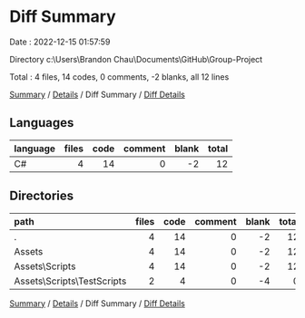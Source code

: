 # Diff Summary

Date : 2022-12-15 01:57:59

Directory c:\\Users\\Brandon Chau\\Documents\\GitHub\\Group-Project

Total : 4 files,  14 codes, 0 comments, -2 blanks, all 12 lines

[Summary](results.md) / [Details](details.md) / Diff Summary / [Diff Details](diff-details.md)

## Languages
| language | files | code | comment | blank | total |
| :--- | ---: | ---: | ---: | ---: | ---: |
| C# | 4 | 14 | 0 | -2 | 12 |

## Directories
| path | files | code | comment | blank | total |
| :--- | ---: | ---: | ---: | ---: | ---: |
| . | 4 | 14 | 0 | -2 | 12 |
| Assets | 4 | 14 | 0 | -2 | 12 |
| Assets\\Scripts | 4 | 14 | 0 | -2 | 12 |
| Assets\\Scripts\\TestScripts | 2 | 4 | 0 | -4 | 0 |

[Summary](results.md) / [Details](details.md) / Diff Summary / [Diff Details](diff-details.md)